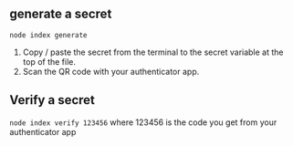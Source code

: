 ## generate a secret

`node index generate`

1. Copy / paste the secret from the terminal to the secret variable at the top of the file.
2. Scan the QR code with your authenticator app.

## Verify a secret

`node index verify 123456` where 123456 is the code you get from your authenticator app